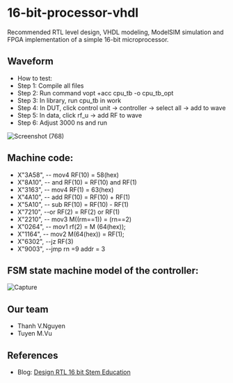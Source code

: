 # 16-bit-processor-vhdl
   Recommended RTL level design, VHDL modeling, ModelSIM simulation and FPGA implementation of a simple 16-bit microprocessor. 

## Waveform
* How to test:
* Step 1: Compile all files
* Step 2: Run command vopt +acc cpu_tb -o cpu_tb_opt
* Step 3: In library, run cpu_tb in work
* Step 4: In DUT, click control unit -> controller -> select all -> add to wave
* Step 5: In data, click rf_u -> add RF to wave
* Step 6: Adjust 3000 ns and run

![Screenshot (768)](https://user-images.githubusercontent.com/81580234/150943877-0f37e0f9-d795-4963-a04f-9922df2a1a2b.png)

## Machine code:
  * X"3A58",   -- mov4 RF(10) = 58(hex)
  * X"8A10",   -- and RF(10) = RF(10) and RF(1)
  * X"3163",	-- mov4 RF(1) = 63(hex) 
  * X"4A10",    -- add RF(10) = RF(10) + RF(1)
  * X"5A10",   -- sub RF(10) = RF(10) - RF(1)
  * X"7210",    --or RF(2) = RF(2) or RF(1)
  * X"2210",   -- mov3 M((rm==1)) = (rn==2)  
  * X"0264",   -- mov1 rf(2) = M (64(hex));   
  * X"1164",   -- mov2 M(64(hex)) = RF(1);  
  * X"6302",   --jz RF(3) 
  * X"9003",   --jmp rn =9  addr = 3 

## FSM state machine model of the controller:

![Capture](https://user-images.githubusercontent.com/81580234/151125168-e683a38e-489b-4e2a-8d62-3453b8f253ac.PNG)

## Our team
* Thanh V.Nguyen
* Tuyen M.Vu

## References
* Blog: [Design RTL 16 bit Stem Education](https://dayhocstem.com/blog/2020/02/thiet-ke-muc-rtl-cua-bo-vi-xu-ly-16-bit.html)
